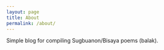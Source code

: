 ```yaml
---
layout: page
title: About
permalink: /about/
---
```


Simple blog for compiling Sugbuanon/Bisaya poems (balak).